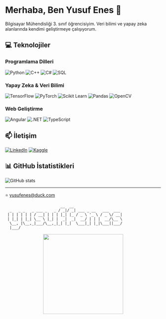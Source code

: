 
# Merhaba, Ben Yusuf Enes 👋

Bilgisayar Mühendisliği 3. sınıf öğrencisiyim. Veri bilimi ve yapay zeka alanlarında kendimi geliştirmeye çalışıyorum.

## 💻 Teknolojiler

### Programlama Dilleri
![Python](https://img.shields.io/badge/-Python-3776AB?style=flat&logo=Python&logoColor=white)
![C++](https://img.shields.io/badge/-C++-00599C?style=flat&logo=c%2B%2B&logoColor=white)
![C#](https://img.shields.io/badge/-C%23-239120?style=flat&logo=c-sharp&logoColor=white)
![SQL](https://img.shields.io/badge/-SQL-4479A1?style=flat&logo=MySQL&logoColor=white)

### Yapay Zeka & Veri Bilimi
![TensorFlow](https://img.shields.io/badge/-TensorFlow-FF6F00?style=flat&logo=TensorFlow&logoColor=white)
![PyTorch](https://img.shields.io/badge/-PyTorch-EE4C2C?style=flat&logo=PyTorch&logoColor=white)
![Scikit Learn](https://img.shields.io/badge/-Scikit_Learn-F7931E?style=flat&logo=scikit-learn&logoColor=white)
![Pandas](https://img.shields.io/badge/-Pandas-150458?style=flat&logo=pandas&logoColor=white)
![OpenCV](https://img.shields.io/badge/-OpenCV-5C3EE8?style=flat&logo=OpenCV&logoColor=white)

### Web Geliştirme
![Angular](https://img.shields.io/badge/-Angular-DD0031?style=flat&logo=angular&logoColor=white)
![.NET](https://img.shields.io/badge/-.NET-512BD4?style=flat&logo=.net&logoColor=white)
![TypeScript](https://img.shields.io/badge/-TypeScript-3178C6?style=flat&logo=typescript&logoColor=white)

## 📫 İletişim
[![LinkedIn](https://img.shields.io/badge/-LinkedIn-0077B5?style=flat&logo=LinkedIn&logoColor=white)](https://www.linkedin.com/in/yusufenesbudak)
[![Kaggle](https://img.shields.io/badge/-Kaggle-20BEFF?style=flat&logo=Kaggle&logoColor=white)](https://www.kaggle.com/yusufenes)


## 📊 GitHub İstatistikleri

![GitHub stats](https://github-readme-stats.vercel.app/api?username=YourGitHubUsername&show_icons=true&theme=dark)

---
⭐️ [yusufenes@duck.com](mailto:yusufenes@duck.com)


```
                         __  __                      
  _   _ _   _ ___ _   _ / _|/ _| ___ _ __   ___  ___ 
 | | | | | | / __| | | | |_| |_ / _ \ '_ \ / _ \/ __|
 | |_| | |_| \__ \ |_| |  _|  _|  __/ | | |  __/\__ \
  \__, |\__,_|___/\__,_|_| |_|  \___|_| |_|\___||___/
  |___/                                              
```

<div align="center">
  <img height="259" src="https://i.imgur.com/7O0wfOE.gif"  />
</div>


